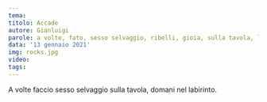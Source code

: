 ```yaml
---
tema:
titolo: Accade
autore: Gianluigi
parole: a volte, fato, sesso selvaggio, ribelli, gioia, sulla tavola, labirinto, domani, crocevia
data: '13 gennaio 2021'
img: rocks.jpg
video: 
tags: 
---
```

A volte faccio sesso selvaggio sulla tavola, domani nel labirinto.
